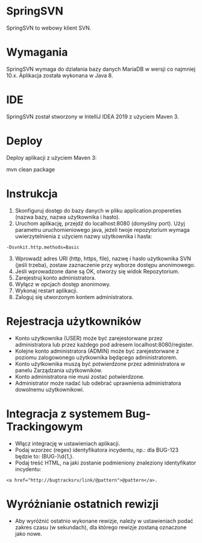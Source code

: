 # SpringSVN

SpringSVN to webowy klient SVN.

# Wymagania

SpringSVN wymaga do działania bazy danych MariaDB w wersji co najmniej 10.x. Aplikacja została wykonana w Java 8.

# IDE

SpringSVN został stworzony w IntelliJ IDEA 2019 z użyciem Maven 3.

# Deploy

Deploy aplikacji z użyciem Maven 3:

mvn clean package

# Instrukcja

1. Skonfiguruj dostęp do bazy danych w pliku application.propereties (nazwa bazy, nazwa użytkownika i hasło).
2. Uruchom aplikację, przejdź do localhost:8080 (domyślny port). Użyj parametru uruchomieniowego java, jeżeli twoje repozytorium wymaga uwierzytelnienia z użyciem nazwy użytkownika i hasła:

```
-Dsvnkit.http.methods=Basic
```

3. Wprowadź adres URI (http, https, file), nazwę i hasło użytkownika SVN (jeśli trzeba), zostaw zaznaczenie przy wyborze dostępu anonimowego.
4. Jeśli wprowadzone dane są OK, otworzy się widok Repozytorium.
5. Zarejestruj konto administratora.
6. Wyłącz w opcjach dostęp anonimowy.
7. Wykonaj restart aplikacji.
8. Zaloguj się utworzonym kontem administratora.

# Rejestracja użytkowników

- Konto użytkownika (USER) może być zarejestorwane przez administratora lub przez każdego pod adresem localhost:8080/register.
- Kolejne konto administratora (ADMIN) może być zarejestorwane z poziomu zalogowonego użytkownika będącego administratorem.
- Konto użytkownika muszą być potwierdzone przez administratora w panelu Zarządzania użytkowników.
- Konto administratora nie musi zostać potwierdzone.
- Administrator może nadać lub odebrać uprawnienia administratora dowolnemu użytkownikowi.

# Integracja z systemem Bug-Trackingowym

- Włącz integrację w ustawieniach aplikacji.
- Podaj wzorzec (regex) identyfikatora incydentu, np.: dla BUG-123 będzie to: (BUG-)\d{1,}.
- Podaj treść HTML, na jaki zostanie podmieniony znaleziony identyfikator incydentu: 

```
<a href="http://bugtracksrv/link/@pattern">@pattern</a>.
```

# Wyróżnianie ostatnich rewizji

- Aby wyróżnić ostatnio wykonane rewizje, należy w ustawieniach podać zakres czasu (w sekundach), dla którego rewizje zostaną oznaczone jako nowe.
